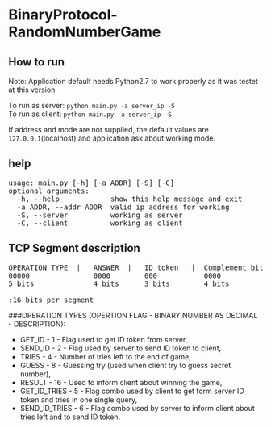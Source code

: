 # BinaryProtocol-RandomNumberGame

## How to run
Note: Application default needs Python2.7 to work properly as it was testet at this version

To run as server: `python main.py -a server_ip -S` <br>
To run as client: `python main.py -a server_ip -S`

If address and mode are not supplied, the default values are `127.0.0.1`(localhost) and application ask about working mode.

## help
<pre>
usage: main.py [-h] [-a ADDR] [-S] [-C]
optional arguments:
  -h, --help            show this help message and exit
  -a ADDR, --addr ADDR  valid ip address for working
  -S, --server          working as server
  -C, --client          working as client
</pre>

## TCP Segment description

<pre>
OPERATION TYPE  |   ANSWER  |   ID token   |  Complement bits
00000               0000        000           0000
5 bits              4 bits      3 bits        4 bits

:16 bits per segment
</pre>

###OPERATION TYPES (OPERTION FLAG - BINARY NUMBER AS DECIMAL - DESCRIPTION):
<ul>
    <li>GET_ID - 1 - Flag used to get ID token from server,</li>
    <li>SEND_ID - 2 - Flag used by server to send ID token to client,</li>
    <li>TRIES - 4 - Number of tries left to the end of game,</li>
    <li>GUESS - 8 - Guessing try (used when client try to guess secret number),</li>
    <li>RESULT - 16 - Used to inform client about winning the game,</li>
    <li>GET_ID_TRIES - 5 - Flag combo used by client to get form server ID token and tries in one single query,</li>
    <li>SEND_ID_TRIES - 6 - Flag combo used by server to inform client about tries left and to send ID token.</li>
</ul>
